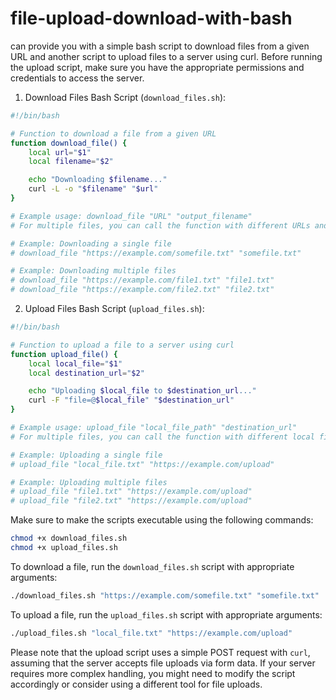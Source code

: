 # file-upload-download-with-bash
can provide you with a simple bash script to download files from a given URL and another script to upload files to a server using curl. Before running the upload script, make sure you have the appropriate permissions and credentials to access the server.


1. Download Files Bash Script (`download_files.sh`):

```bash
#!/bin/bash

# Function to download a file from a given URL
function download_file() {
    local url="$1"
    local filename="$2"

    echo "Downloading $filename..."
    curl -L -o "$filename" "$url"
}

# Example usage: download_file "URL" "output_filename"
# For multiple files, you can call the function with different URLs and filenames.

# Example: Downloading a single file
# download_file "https://example.com/somefile.txt" "somefile.txt"

# Example: Downloading multiple files
# download_file "https://example.com/file1.txt" "file1.txt"
# download_file "https://example.com/file2.txt" "file2.txt"
```

2. Upload Files Bash Script (`upload_files.sh`):

```bash
#!/bin/bash

# Function to upload a file to a server using curl
function upload_file() {
    local local_file="$1"
    local destination_url="$2"

    echo "Uploading $local_file to $destination_url..."
    curl -F "file=@$local_file" "$destination_url"
}

# Example usage: upload_file "local_file_path" "destination_url"
# For multiple files, you can call the function with different local files and destination URLs.

# Example: Uploading a single file
# upload_file "local_file.txt" "https://example.com/upload"

# Example: Uploading multiple files
# upload_file "file1.txt" "https://example.com/upload"
# upload_file "file2.txt" "https://example.com/upload"
```

Make sure to make the scripts executable using the following commands:

```bash
chmod +x download_files.sh
chmod +x upload_files.sh
```

To download a file, run the `download_files.sh` script with appropriate arguments:

```bash
./download_files.sh "https://example.com/somefile.txt" "somefile.txt"
```

To upload a file, run the `upload_files.sh` script with appropriate arguments:

```bash
./upload_files.sh "local_file.txt" "https://example.com/upload"
```

Please note that the upload script uses a simple POST request with `curl`, assuming that the server accepts file uploads via form data. If your server requires more complex handling, you might need to modify the script accordingly or consider using a different tool for file uploads.